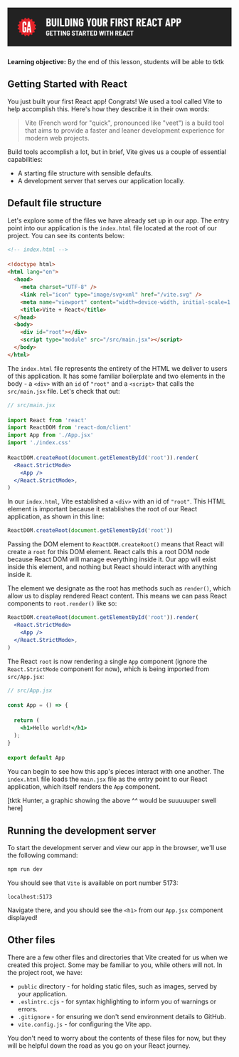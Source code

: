 # ![Building Your First React App - Getting Started with React](./assets/hero.png)

**Learning objective:** By the end of this lesson, students will be able to tktk

## Getting Started with React

You just built your first React app! Congrats! We used a tool called Vite to help accomplish this. Here's how they describe it in their own words:

> Vite (French word for "quick", pronounced like "veet") is a build tool that aims to provide a faster and leaner development experience for modern web projects.

Build tools accomplish a lot, but in brief, Vite gives us a couple of essential capabilities:

- A starting file structure with sensible defaults.
- A development server that serves our application locally.

## Default file structure

Let's explore some of the files we have already set up in our app. The entry point into our application is the `index.html` file located at the root of our project. You can see its contents below:

```html
<!-- index.html -->

<!doctype html>
<html lang="en">
  <head>
    <meta charset="UTF-8" />
    <link rel="icon" type="image/svg+xml" href="/vite.svg" />
    <meta name="viewport" content="width=device-width, initial-scale=1.0" />
    <title>Vite + React</title>
  </head>
  <body>
    <div id="root"></div>
    <script type="module" src="/src/main.jsx"></script>
  </body>
</html>
```

The `index.html` file represents the entirety of the HTML we deliver to users of this application. It has some familiar boilerplate and two elements in the body - a `<div>` with an `id` of `"root"` and a `<script>` that calls the `src/main.jsx` file. Let's check that out:

```jsx
// src/main.jsx

import React from 'react'
import ReactDOM from 'react-dom/client'
import App from './App.jsx'
import './index.css'

ReactDOM.createRoot(document.getElementById('root')).render(
  <React.StrictMode>
    <App />
  </React.StrictMode>,
)
```

In our `index.html`, Vite established a `<div>` with an id of `"root"`. This HTML element is important because it establishes the root of our React application, as shown in this line: 

```jsx
ReactDOM.createRoot(document.getElementById('root'))
```

Passing the DOM element to `ReactDOM.createRoot()` means that React will create a `root` for this DOM element. React calls this a root DOM node because React DOM will manage everything inside it. Our app will exist inside this element, and nothing but React should interact with anything inside it.

The element we designate as the root has methods such as `render()`, which allow us to display rendered React content. This means we can pass React components to `root.render()` like so:

```jsx
ReactDOM.createRoot(document.getElementById('root')).render(
  <React.StrictMode>
    <App />
  </React.StrictMode>,
)
```

The React `root` is now rendering a single `App` component (ignore the `React.StrictMode` component for now), which is being imported from `src/App.jsx`: 

```jsx
// src/App.jsx

const App = () => {

  return (
    <h1>Hello world!</h1>
  );
}

export default App
```

You can begin to see how this app's pieces interact with one another. The `index.html` file loads the `main.jsx` file as the entry point to our React application, which itself renders the `App` component.

[tktk Hunter, a graphic showing the above ^^ would be suuuuuper swell here]

## Running the development server

To start the development server and view our app in the browser, we'll use the following command: 

```bash
npm run dev
```

You should see that `Vite` is available on port number 5173: 

```plaintext
localhost:5173
```

Navigate there, and you should see the `<h1>` from our `App.jsx` component displayed!

## Other files

There are a few other files and directories that Vite created for us when we created this project. Some may be familiar to you, while others will not. In the project root, we have:

- `public` directory - for holding static files, such as images, served by your application.
- `.eslintrc.cjs` - for syntax highlighting to inform you of warnings or errors.
- `.gitignore` - for ensuring we don't send environment details to GitHub.
- `vite.config.js` - for configuring the Vite app.

You don't need to worry about the contents of these files for now, but they will be helpful down the road as you go on your React journey.
